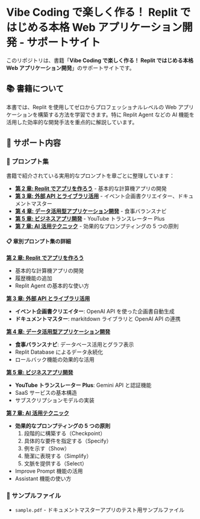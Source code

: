 # Vibe Coding で楽しく作る！ Replit ではじめる本格 Web アプリケーション開発 - サポートサイト

このリポジトリは、書籍「**Vibe Coding で楽しく作る！ Replit ではじめる本格 Web アプリケーション開発**」のサポートサイトです。

## 📚 書籍について

本書では、Replit を使用してゼロからプロフェッショナルレベルの Web アプリケーションを構築する方法を学習できます。特に Replit Agent などの AI 機能を活用した効率的な開発手法を重点的に解説しています。

## 🎯 サポート内容

### 📝 プロンプト集

書籍で紹介されている実用的なプロンプトを章ごとに整理しています：

- **[第 2 章: Replit でアプリを作ろう](chapter02-basic-apps.md)** - 基本的な計算機アプリの開発
- **[第 3 章: 外部 API とライブラリ活用](chapter03-external-apis.md)** - イベント企画書クリエイター、ドキュメントマスター
- **[第 4 章: データ活用型アプリケーション開発](chapter04-data-apps.md)** - 食事バランスナビ
- **[第 5 章: ビジネスアプリ開発](chapter05-business-apps.md)** - YouTube トランスレーター Plus
- **[第 7 章: AI 活用テクニック](chapter07-ai-techniques.md)** - 効果的なプロンプティングの 5 つの原則

#### 📋 章別プロンプト集の詳細

**[第 2 章: Replit でアプリを作ろう](chapter02-basic-apps.md)**

- 基本的な計算機アプリの開発
- 履歴機能の追加
- Replit Agent の基本的な使い方

**[第 3 章: 外部 API とライブラリ活用](chapter03-external-apis.md)**

- **イベント企画書クリエイター**: OpenAI API を使った企画書自動生成
- **ドキュメントマスター**: markitdown ライブラリと OpenAI API の連携

**[第 4 章: データ活用型アプリケーション開発](chapter04-data-apps.md)**

- **食事バランスナビ**: データベース活用とグラフ表示
- Replit Database によるデータ永続化
- ロールバック機能の効果的な活用

**[第 5 章: ビジネスアプリ開発](chapter05-business-apps.md)**

- **YouTube トランスレーター Plus**: Gemini API と認証機能
- SaaS サービスの基本構造
- サブスクリプションモデルの実装

**[第 7 章: AI 活用テクニック](chapter07-ai-techniques.md)**

- **効果的なプロンプティングの 5 つの原則**
  1. 段階的に構築する（Checkpoint）
  2. 具体的な要件を指定する（Specify）
  3. 例を示す（Show）
  4. 簡潔に表現する（Simplify）
  5. 文脈を提供する（Select）
- Improve Prompt 機能の活用
- Assistant 機能の使い方

### 📂 サンプルファイル

- `sample.pdf` - ドキュメントマスターアプリのテスト用サンプルファイル
